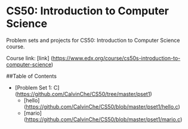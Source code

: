 # CS50: Introduction to Computer Science

Problem sets and projects for CS50: Introduction to Computer Science course.

Course link: [link] (https://www.edx.org/course/cs50s-introduction-to-computer-science)

##Table of Contents
* [Problem Set 1: C] (https://github.com/CalvinChe/CS50/tree/master/pset1)
  * [hello] (https://github.com/CalvinChe/CS50/blob/master/pset1/hello.c)
  * [mario] (https://github.com/CalvinChe/CS50/blob/master/pset1/mario.c)
